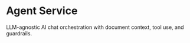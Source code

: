 # Agent Service

LLM-agnostic AI chat orchestration with document context, tool use, and guardrails.